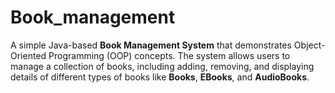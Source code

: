 # Book_management
A simple Java-based **Book Management System** that demonstrates Object-Oriented Programming (OOP) concepts. The system allows users to manage a collection of books, including adding, removing, and displaying details of different types of books like **Books**, **EBooks**, and **AudioBooks**.
